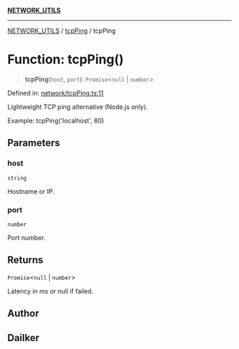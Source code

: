 [**NETWORK_UTILS**](../../README.md)

***

[NETWORK_UTILS](../../README.md) / [tcpPing](../README.md) / tcpPing

# Function: tcpPing()

> **tcpPing**(`host`, `port`): `Promise`\<`null` \| `number`\>

Defined in: [network/tcpPing.ts:11](https://github.com/dailker/everyutil-js/blob/b3e269da55b7d96c15eb37e98c5c4f6b94f05f6f/src/network/tcpPing.ts#L11)

Lightweight TCP ping alternative (Node.js only).

Example: tcpPing('localhost', 80)

## Parameters

### host

`string`

Hostname or IP.

### port

`number`

Port number.

## Returns

`Promise`\<`null` \| `number`\>

Latency in ms or null if failed.

## Author

## Dailker
